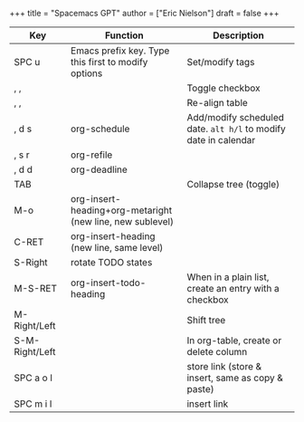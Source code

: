 +++
title = "Spacemacs GPT"
author = ["Eric Nielson"]
draft = false
+++

| Key            | Function                                                  | Description                                                     |
|----------------|-----------------------------------------------------------|-----------------------------------------------------------------|
| SPC u          | Emacs prefix key. Type this first to modify options       | Set/modify tags                                                 |
| , ,            |                                                           | Toggle checkbox                                                 |
| , ,            |                                                           | Re-align table                                                  |
| , d s          | org-schedule                                              | Add/modify scheduled date. `alt h/l` to modify date in calendar |
| , s r          | org-refile                                                |                                                                 |
| , d d          | org-deadline                                              |                                                                 |
| TAB            |                                                           | Collapse tree (toggle)                                          |
| M-o            | org-insert-heading+org-metaright (new line, new sublevel) |                                                                 |
| C-RET          | org-insert-heading (new line, same level)                 |                                                                 |
| S-Right        | rotate TODO states                                        |                                                                 |
| M-S-RET        | org-insert-todo-heading                                   | When in a plain list, create an entry with a checkbox           |
| M-Right/Left   |                                                           | Shift tree                                                      |
| S-M-Right/Left |                                                           | In org-table, create or delete column                           |
| SPC a o l      |                                                           | store link (store &amp; insert, same as copy &amp; paste)       |
| SPC m i l      |                                                           | insert link                                                     |
